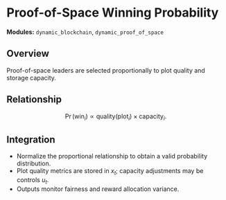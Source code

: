 # Proof-of-Space Winning Probability

**Modules:** `dynamic_blockchain`, `dynamic_proof_of_space`

## Overview

Proof-of-space leaders are selected proportionally to plot quality and storage
capacity.

## Relationship

$$\Pr(\text{win}_i) \propto \text{quality}(\text{plot}_i) \times \text{capacity}_i.$$

## Integration

- Normalize the proportional relationship to obtain a valid probability
  distribution.
- Plot quality metrics are stored in $x_t$; capacity adjustments may be controls
  $u_t$.
- Outputs monitor fairness and reward allocation variance.
